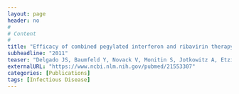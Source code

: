 ```yaml
---
layout: page
header: no
#
# Content
#
title: "Efficacy of combined pegylated interferon and ribavirin therapy in Jewish patients of Israel suffering from chronic hepatitis C."
subheadline: "2011"
teaser: "Delgado JS, Baumfeld Y, Novack V, Monitin S, Jotkowitz A, Etzion O, Fich A."
externalURL: "https://www.ncbi.nlm.nih.gov/pubmed/21553307"
categories: [Publications]
tags: [Infectious Disease]
---
```

